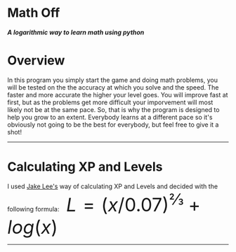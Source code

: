 Math Off
==============

***A logarithmic way to learn math using python***

# Overview
In this program you simply start the game and doing math problems, you will be tested on the the accuracy at which you solve and the speed. The faster and more accurate the higher your level goes. You will improve fast at first, but as the problems get more difficult your imporvement will most likely not be at the same pace. So, that is why the program is designed to help you grow to an extent. Everybody learns at a different pace so it's obviously not going to be the best for everybody, but feel free to give it a shot!

---

# Calculating XP and Levels
I used [Jake Lee's](https://blog.jakelee.co.uk/converting-levels-into-xp-vice-versa/) way of calculating XP and Levels and decided with the following formula:
<span style="font-size:3em;">$\ L = (x/0.07)^⅔ + log(x)$</span>



---
